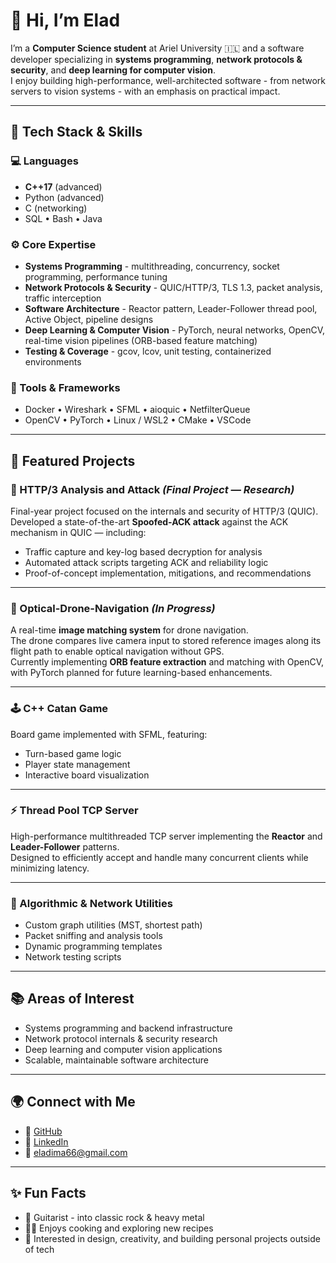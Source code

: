 # 👋 Hi, I’m Elad

I’m a **Computer Science student** at Ariel University 🇮🇱 and a software developer specializing in **systems programming**, **network protocols & security**, and **deep learning for computer vision**.  
I enjoy building high-performance, well-architected software - from network servers to vision systems - with an emphasis on practical impact.

---

## 🧰 Tech Stack & Skills

### 💻 Languages
- **C++17** (advanced)  
- Python (advanced)  
- C (networking)  
- SQL • Bash • Java

### ⚙️ Core Expertise
- **Systems Programming** - multithreading, concurrency, socket programming, performance tuning  
- **Network Protocols & Security** - QUIC/HTTP/3, TLS 1.3, packet analysis, traffic interception  
- **Software Architecture** - Reactor pattern, Leader-Follower thread pool, Active Object, pipeline designs  
- **Deep Learning & Computer Vision** - PyTorch, neural networks, OpenCV, real-time vision pipelines (ORB-based feature matching)  
- **Testing & Coverage** - gcov, lcov, unit testing, containerized environments

### 🧭 Tools & Frameworks
- Docker • Wireshark • SFML • aioquic • NetfilterQueue  
- OpenCV • PyTorch • Linux / WSL2 • CMake • VSCode

---

## 🚀 Featured Projects

### 🧠 HTTP/3 Analysis and Attack *(Final Project — Research)*
Final-year project focused on the internals and security of HTTP/3 (QUIC).  
Developed a state-of-the-art **Spoofed-ACK attack** against the ACK mechanism in QUIC — including:
- Traffic capture and key-log based decryption for analysis  
- Automated attack scripts targeting ACK and reliability logic  
- Proof-of-concept implementation, mitigations, and recommendations

---

### 🧠 Optical-Drone-Navigation *(In Progress)*
A real-time **image matching system** for drone navigation.  
The drone compares live camera input to stored reference images along its flight path to enable optical navigation without GPS.  
Currently implementing **ORB feature extraction** and matching with OpenCV, with PyTorch planned for future learning-based enhancements.

---

### 🕹 C++ Catan Game
Board game implemented with SFML, featuring:
- Turn-based game logic
- Player state management
- Interactive board visualization

---

### ⚡ Thread Pool TCP Server
High-performance multithreaded TCP server implementing the **Reactor** and **Leader-Follower** patterns.  
Designed to efficiently accept and handle many concurrent clients while minimizing latency.

---

### 🧪 Algorithmic & Network Utilities
- Custom graph utilities (MST, shortest path)  
- Packet sniffing and analysis tools  
- Dynamic programming templates  
- Network testing scripts

---

## 📚 Areas of Interest
- Systems programming and backend infrastructure  
- Network protocol internals & security research  
- Deep learning and computer vision applications  
- Scalable, maintainable software architecture

---

## 🌍 Connect with Me
- 🐙 [GitHub](https://github.com/Eladi24)  
- 💼 [LinkedIn](https://linkedin.com/in/elad-imany)
- 📧 eladima66@gmail.com

---

## ✨ Fun Facts
- 🎸 Guitarist - into classic rock & heavy metal 
- 🧑‍🍳 Enjoys cooking and exploring new recipes  
- 🌿 Interested in design, creativity, and building personal projects outside of tech
